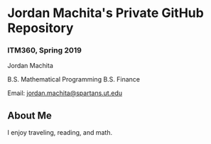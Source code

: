 # Jordan Machita's Private GitHub Repository
### ITM360, Spring 2019

Jordan Machita

B.S. Mathematical Programming
B.S. Finance

Email: jordan.machita@spartans.ut.edu


## About Me

I enjoy traveling, reading, and math.